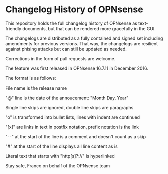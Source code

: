 Changelog History of OPNsense
=============================

This repository holds the full changelog history of OPNsense as
text-friendly documents, but that can be rendered more gracefully
in the GUI.

The changelogs are distributed as a fully contained and signed
set including amendments for previous versions.  That way, the
changelogs are resilient against phising attacks but can still
be updated as needed.

Corrections in the form of pull requests are welcome.

The feature was first released in OPNsense 16.7.11 in December 2016.

The format is as follows:

File name is the release name

"@" line is the date of the annoucement: "Month Day, Year"

Single line skips are ignored, double line skips are paragraphs

"o" is transformed into bullet lists, lines with indent are continued

"[x]" are links in text in postfix notation, prefix notation is the link

"--" at the start of the line is a comment and doesn't count as a skip

"#" at the start of the line displays all line content as is

Literal text that starts with "http[s]?://" is hyperlinked


Stay safe,
Franco on behalf of the OPNsense team
